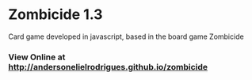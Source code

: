 # Zombicide 1.3

Card game developed in javascript, based in the board game Zombicide

### View Online at http://andersonelielrodrigues.github.io/zombicide
